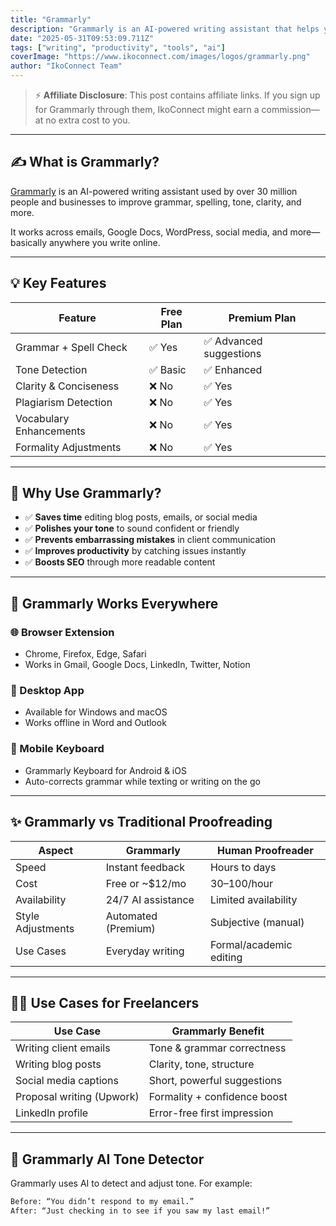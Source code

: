```yaml
---
title: "Grammarly"
description: "Grammarly is an AI-powered writing assistant that helps you write clear, mistake-free content."
date: "2025-05-31T09:53:09.711Z"
tags: ["writing", "productivity", "tools", "ai"]
coverImage: "https://www.ikoconnect.com/images/logos/grammarly.png"
author: "IkoConnect Team"
---
```


> ⚡ **Affiliate Disclosure**: This post contains affiliate links. If you sign up for Grammarly through them, IkoConnect might earn a commission—at no extra cost to you.

---

## ✍️ What is Grammarly?

[Grammarly](https://www.grammarly.com/) is an AI-powered writing assistant used by over 30 million people and businesses to improve grammar, spelling, tone, clarity, and more.

It works across emails, Google Docs, WordPress, social media, and more—basically anywhere you write online.

---

## 💡 Key Features

| Feature                | Free Plan      | Premium Plan             |
|------------------------|----------------|---------------------------|
| Grammar + Spell Check | ✅ Yes         | ✅ Advanced suggestions   |
| Tone Detection         | ✅ Basic       | ✅ Enhanced               |
| Clarity & Conciseness | ❌ No          | ✅ Yes                   |
| Plagiarism Detection   | ❌ No          | ✅ Yes                   |
| Vocabulary Enhancements| ❌ No          | ✅ Yes                   |
| Formality Adjustments  | ❌ No          | ✅ Yes                   |

---

## 🧠 Why Use Grammarly?

- ✅ **Saves time** editing blog posts, emails, or social media
- ✅ **Polishes your tone** to sound confident or friendly
- ✅ **Prevents embarrassing mistakes** in client communication
- ✅ **Improves productivity** by catching issues instantly
- ✅ **Boosts SEO** through more readable content

---

## 📱 Grammarly Works Everywhere

### 🌐 Browser Extension  
- Chrome, Firefox, Edge, Safari  
- Works in Gmail, Google Docs, LinkedIn, Twitter, Notion

### 📄 Desktop App  
- Available for Windows and macOS  
- Works offline in Word and Outlook

### 📱 Mobile Keyboard  
- Grammarly Keyboard for Android & iOS  
- Auto-corrects grammar while texting or writing on the go

---

## ✨ Grammarly vs Traditional Proofreading

| Aspect              | Grammarly             | Human Proofreader         |
|---------------------|------------------------|----------------------------|
| Speed               | Instant feedback       | Hours to days             |
| Cost                | Free or ~$12/mo        | $30–$100/hour             |
| Availability        | 24/7 AI assistance     | Limited availability      |
| Style Adjustments   | Automated (Premium)    | Subjective (manual)       |
| Use Cases           | Everyday writing       | Formal/academic editing   |

---

## 🧑‍💻 Use Cases for Freelancers

| Use Case                  | Grammarly Benefit                            |
|---------------------------|-----------------------------------------------|
| Writing client emails     | Tone & grammar correctness                   |
| Writing blog posts        | Clarity, tone, structure                     |
| Social media captions     | Short, powerful suggestions                  |
| Proposal writing (Upwork) | Formality + confidence boost                 |
| LinkedIn profile          | Error-free first impression                  |

---

## 🧪 Grammarly AI Tone Detector

Grammarly uses AI to detect and adjust tone. For example:

```txt
Before: “You didn’t respond to my email.”
After: “Just checking in to see if you saw my last email!”
